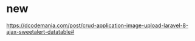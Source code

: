 # new
https://dcodemania.com/post/crud-application-image-upload-laravel-8-ajax-sweetalert-datatable#
